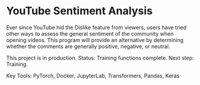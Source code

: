 # YouTube Sentiment Analysis

Ever since YouTube hid the Dislike feature from viewers, users have tried other ways to 
assess the general sentiment of the community when opening videos. This program will provide 
an alternative by determining whether the comments are generally positive, negative, or neutral. 

This project is in production. Status: Training functions complete. Next step: Training. 

Key Tools: PyTorch, Docker, JupyterLab, Transformers, Pandas, Keras
